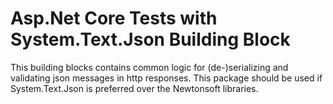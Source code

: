 # Asp.Net Core Tests with System.Text.Json Building Block

This building blocks contains common logic for (de-)serializing and validating json messages in http responses. This package should be used if System.Text.Json is preferred over the Newtonsoft libraries.